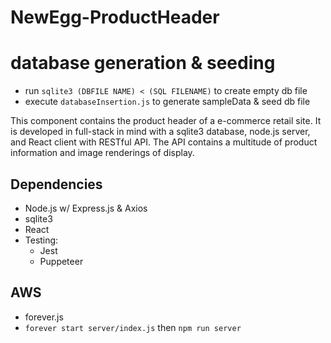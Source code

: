 # NewEgg-ProductHeader

# database generation & seeding
- run `sqlite3 (DBFILE NAME) < (SQL FILENAME)` to create empty db file
- execute `databaseInsertion.js` to generate sampleData & seed db file

This component contains the product header of a e-commerce retail site.
It is developed in full-stack in mind with a sqlite3 database, node.js server, and React client with RESTful API.
The API contains a multitude of product information and image renderings of display.

## Dependencies
- Node.js w/ Express.js & Axios
- sqlite3
- React
- Testing:
  - Jest
  - Puppeteer

## AWS

- forever.js
- `forever start server/index.js` then `npm run server`
